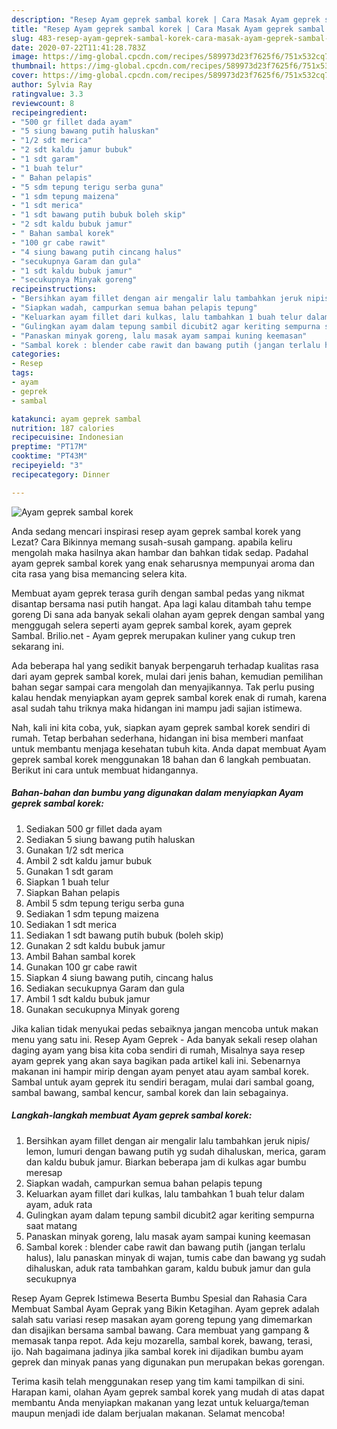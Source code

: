 ```yaml
---
description: "Resep Ayam geprek sambal korek | Cara Masak Ayam geprek sambal korek Yang Bikin Ngiler"
title: "Resep Ayam geprek sambal korek | Cara Masak Ayam geprek sambal korek Yang Bikin Ngiler"
slug: 483-resep-ayam-geprek-sambal-korek-cara-masak-ayam-geprek-sambal-korek-yang-bikin-ngiler
date: 2020-07-22T11:41:28.783Z
image: https://img-global.cpcdn.com/recipes/589973d23f7625f6/751x532cq70/ayam-geprek-sambal-korek-foto-resep-utama.jpg
thumbnail: https://img-global.cpcdn.com/recipes/589973d23f7625f6/751x532cq70/ayam-geprek-sambal-korek-foto-resep-utama.jpg
cover: https://img-global.cpcdn.com/recipes/589973d23f7625f6/751x532cq70/ayam-geprek-sambal-korek-foto-resep-utama.jpg
author: Sylvia Ray
ratingvalue: 3.3
reviewcount: 8
recipeingredient:
- "500 gr fillet dada ayam"
- "5 siung bawang putih haluskan"
- "1/2 sdt merica"
- "2 sdt kaldu jamur bubuk"
- "1 sdt garam"
- "1 buah telur"
- " Bahan pelapis"
- "5 sdm tepung terigu serba guna"
- "1 sdm tepung maizena"
- "1 sdt merica"
- "1 sdt bawang putih bubuk boleh skip"
- "2 sdt kaldu bubuk jamur"
- " Bahan sambal korek"
- "100 gr cabe rawit"
- "4 siung bawang putih cincang halus"
- "secukupnya Garam dan gula"
- "1 sdt kaldu bubuk jamur"
- "secukupnya Minyak goreng"
recipeinstructions:
- "Bersihkan ayam fillet dengan air mengalir lalu tambahkan jeruk nipis/ lemon, lumuri dengan bawang putih yg sudah dihaluskan, merica, garam dan kaldu bubuk jamur. Biarkan beberapa jam di kulkas agar bumbu meresap"
- "Siapkan wadah, campurkan semua bahan pelapis tepung"
- "Keluarkan ayam fillet dari kulkas, lalu tambahkan 1 buah telur dalam ayam, aduk rata"
- "Gulingkan ayam dalam tepung sambil dicubit2 agar keriting sempurna saat matang"
- "Panaskan minyak goreng, lalu masak ayam sampai kuning keemasan"
- "Sambal korek : blender cabe rawit dan bawang putih (jangan terlalu halus), lalu panaskan minyak di wajan, tumis cabe dan bawang yg sudah dihaluskan, aduk rata tambahkan garam, kaldu bubuk jamur dan gula secukupnya"
categories:
- Resep
tags:
- ayam
- geprek
- sambal

katakunci: ayam geprek sambal 
nutrition: 187 calories
recipecuisine: Indonesian
preptime: "PT17M"
cooktime: "PT43M"
recipeyield: "3"
recipecategory: Dinner

---
```



![Ayam geprek sambal korek](https://img-global.cpcdn.com/recipes/589973d23f7625f6/751x532cq70/ayam-geprek-sambal-korek-foto-resep-utama.jpg)

Anda sedang mencari inspirasi resep ayam geprek sambal korek yang Lezat? Cara Bikinnya memang susah-susah gampang. apabila keliru mengolah maka hasilnya akan hambar dan bahkan tidak sedap. Padahal ayam geprek sambal korek yang enak seharusnya mempunyai aroma dan cita rasa yang bisa memancing selera kita.

Membuat ayam geprek terasa gurih dengan sambal pedas yang nikmat disantap bersama nasi putih hangat. Apa lagi kalau ditambah tahu tempe goreng Di sana ada banyak sekali olahan ayam geprek dengan sambal yang menggugah selera seperti ayam geprek sambal korek, ayam geprek Sambal. Brilio.net - Ayam geprek merupakan kuliner yang cukup tren sekarang ini.

Ada beberapa hal yang sedikit banyak berpengaruh terhadap kualitas rasa dari ayam geprek sambal korek, mulai dari jenis bahan, kemudian pemilihan bahan segar sampai cara mengolah dan menyajikannya. Tak perlu pusing kalau hendak menyiapkan ayam geprek sambal korek enak di rumah, karena asal sudah tahu triknya maka hidangan ini mampu jadi sajian istimewa.


Nah, kali ini kita coba, yuk, siapkan ayam geprek sambal korek sendiri di rumah. Tetap berbahan sederhana, hidangan ini bisa memberi manfaat untuk membantu menjaga kesehatan tubuh kita. Anda dapat membuat Ayam geprek sambal korek menggunakan 18 bahan dan 6 langkah pembuatan. Berikut ini cara untuk membuat hidangannya.

<!--inarticleads1-->

##### Bahan-bahan dan bumbu yang digunakan dalam menyiapkan Ayam geprek sambal korek:

1. Sediakan 500 gr fillet dada ayam
1. Sediakan 5 siung bawang putih haluskan
1. Gunakan 1/2 sdt merica
1. Ambil 2 sdt kaldu jamur bubuk
1. Gunakan 1 sdt garam
1. Siapkan 1 buah telur
1. Siapkan  Bahan pelapis
1. Ambil 5 sdm tepung terigu serba guna
1. Sediakan 1 sdm tepung maizena
1. Sediakan 1 sdt merica
1. Sediakan 1 sdt bawang putih bubuk (boleh skip)
1. Gunakan 2 sdt kaldu bubuk jamur
1. Ambil  Bahan sambal korek
1. Gunakan 100 gr cabe rawit
1. Siapkan 4 siung bawang putih, cincang halus
1. Sediakan secukupnya Garam dan gula
1. Ambil 1 sdt kaldu bubuk jamur
1. Gunakan secukupnya Minyak goreng


Jika kalian tidak menyukai pedas sebaiknya jangan mencoba untuk makan menu yang satu ini. Resep Ayam Geprek - Ada banyak sekali resep olahan daging ayam yang bisa kita coba sendiri di rumah, Misalnya saya resep ayam geprek yang akan saya bagikan pada artikel kali ini. Sebenarnya makanan ini hampir mirip dengan ayam penyet atau ayam sambal korek. Sambal untuk ayam geprek itu sendiri beragam, mulai dari sambal goang, sambal bawang, sambal kencur, sambal korek dan lain sebagainya. 

<!--inarticleads2-->

##### Langkah-langkah membuat Ayam geprek sambal korek:

1. Bersihkan ayam fillet dengan air mengalir lalu tambahkan jeruk nipis/ lemon, lumuri dengan bawang putih yg sudah dihaluskan, merica, garam dan kaldu bubuk jamur. Biarkan beberapa jam di kulkas agar bumbu meresap
1. Siapkan wadah, campurkan semua bahan pelapis tepung
1. Keluarkan ayam fillet dari kulkas, lalu tambahkan 1 buah telur dalam ayam, aduk rata
1. Gulingkan ayam dalam tepung sambil dicubit2 agar keriting sempurna saat matang
1. Panaskan minyak goreng, lalu masak ayam sampai kuning keemasan
1. Sambal korek : blender cabe rawit dan bawang putih (jangan terlalu halus), lalu panaskan minyak di wajan, tumis cabe dan bawang yg sudah dihaluskan, aduk rata tambahkan garam, kaldu bubuk jamur dan gula secukupnya


Resep Ayam Geprek Istimewa Beserta Bumbu Spesial dan Rahasia Cara Membuat Sambal Ayam Geprak yang Bikin Ketagihan. Ayam geprek adalah salah satu variasi resep masakan ayam goreng tepung yang dimemarkan dan disajikan bersama sambal bawang. Cara membuat yang gampang &amp; memasak tanpa repot. Ada keju mozarella, sambal korek, bawang, terasi, ijo. Nah bagaimana jadinya jika sambal korek ini dijadikan bumbu ayam geprek dan minyak panas yang digunakan pun merupakan bekas gorengan. 

Terima kasih telah menggunakan resep yang tim kami tampilkan di sini. Harapan kami, olahan Ayam geprek sambal korek yang mudah di atas dapat membantu Anda menyiapkan makanan yang lezat untuk keluarga/teman maupun menjadi ide dalam berjualan makanan. Selamat mencoba!
